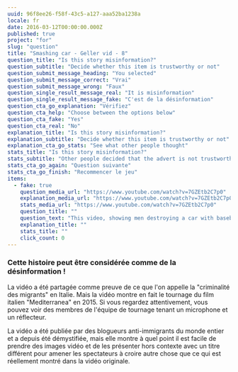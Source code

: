 ```yaml
---
uuid: 96f8ee26-f58f-43c5-a127-aaa52ba1238a
locale: fr
date: 2016-03-12T00:00:00.000Z
published: true
project: "for"
slug: "question"
title: "Smashing car - Geller vid - 8"
question_title: "Is this story misinformation?"
question_subtitle: "Decide whether this item is trustworthy or not"
question_submit_message_heading: "You selected"
question_submit_message_correct: "Vrai"
question_submit_message_wrong: "Faux"
question_single_result_message_real: "It is misinformation"
question_single_result_message_fake: "C'est de la désinformation"
question_cta_go_explanation: "Vérifiez"
question_cta_help: "Choose between the options below"
question_cta_fake: "Yes"
question_cta_real: "No"
explanation_title: "Is this story misinformation?"
explanation_subtitle: "Decide whether this item is trustworthy or not"
explanation_cta_go_stats: "See what other people thought"
stats_title: "Is this story misinformation?"
stats_subtitle: "Other people decided that the advert is not trustworthy"
stats_cta_go_again: "Question suivante"
stats_cta_go_finish: "Recommencer le jeu"
items:
  - fake: true
    question_media_url: "https://www.youtube.com/watch?v=7GZEtb2C7p0"
    explanation_media_url: "https://www.youtube.com/watch?v=7GZEtb2C7p0"
    stats_media_url: "https://www.youtube.com/watch?v=7GZEtb2C7p0"
    question_title: ""
    question_text: "This video, showing men destroying a car with baseball bats, was posted on YouTube with a title that reads 'Angry immigrants attack a police car'."
    explanation_title: ""
    stats_title: ""
    click_count: 0
---
```

### Cette histoire peut être considérée comme de la désinformation !

La vidéo a été partagée comme preuve de ce que l'on appelle la "criminalité des migrants" en Italie. Mais la vidéo montre en fait le tournage du film italien "Mediterranea" en 2015. Si vous regardez attentivement, vous pouvez voir des membres de l'équipe de tournage tenant un microphone et un réflecteur.

La vidéo a été publiée par des blogueurs anti-immigrants du monde entier et a depuis été démystifiée, mais elle montre à quel point il est facile de prendre des images vidéo et de les présenter hors contexte avec un titre différent pour amener les spectateurs à croire autre chose que ce qui est réellement montré dans la vidéo originale.


